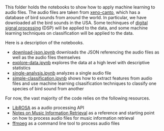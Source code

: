 This folder holds the notebooks to show how to apply machine learning to audio files. The audio files are taken from [xeno-canto](https://www.xeno-canto.org/), which has a database of bird sounds from around the world. In particular, we have downloaded all the bird sounds in the USA. Some techinques of [digital signal processing](https://en.wikipedia.org/wiki/Digital_signal_processing) (DSP) will be applied to the data, and some machine learning techniques on classification will be applied to the data.

Here is a description of the notebooks.

* [download-json.ipynb](download-json.ipynb) downloads the JSON referencing the audio files as well as the audio files themselves
* [explore-data.ipynb](explore-data.ipynb) explores the data at a high level with descriptive statistics
* [single-analysis.ipynb](single-analysis.ipynb) analyzes a single audio file
* [simple-classification.ipynb](simple-classification.ipynb) shows how to extract features from audio files and use machine learning clsasification techniques to classify one species of bird sound from another

For now, the vast majority of the code relies on the following resources.

* [LibROSA](https://librosa.github.io/librosa/index.html) as a audio processing API
* [Notes on Music Information Retrieval](https://musicinformationretrieval.com/index.html) as a reference and starting point on how to process audio files for music information retrieval
* [ffmpeg](https://www.ffmpeg.org/) as a command line tool to process audio files